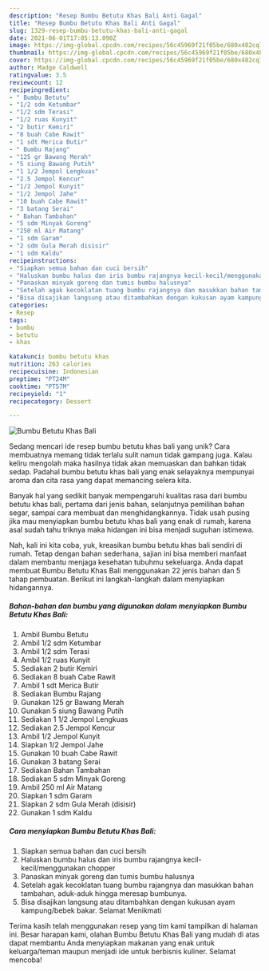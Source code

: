 ```yaml
---
description: "Resep Bumbu Betutu Khas Bali Anti Gagal"
title: "Resep Bumbu Betutu Khas Bali Anti Gagal"
slug: 1329-resep-bumbu-betutu-khas-bali-anti-gagal
date: 2021-06-01T17:05:13.090Z
image: https://img-global.cpcdn.com/recipes/56c45969f21f05be/680x482cq70/bumbu-betutu-khas-bali-foto-resep-utama.jpg
thumbnail: https://img-global.cpcdn.com/recipes/56c45969f21f05be/680x482cq70/bumbu-betutu-khas-bali-foto-resep-utama.jpg
cover: https://img-global.cpcdn.com/recipes/56c45969f21f05be/680x482cq70/bumbu-betutu-khas-bali-foto-resep-utama.jpg
author: Madge Caldwell
ratingvalue: 3.5
reviewcount: 12
recipeingredient:
- " Bumbu Betutu"
- "1/2 sdm Ketumbar"
- "1/2 sdm Terasi"
- "1/2 ruas Kunyit"
- "2 butir Kemiri"
- "8 buah Cabe Rawit"
- "1 sdt Merica Butir"
- " Bumbu Rajang"
- "125 gr Bawang Merah"
- "5 siung Bawang Putih"
- "1 1/2 Jempol Lengkuas"
- "2.5 Jempol Kencur"
- "1/2 Jempol Kunyit"
- "1/2 Jempol Jahe"
- "10 buah Cabe Rawit"
- "3 batang Serai"
- " Bahan Tambahan"
- "5 sdm Minyak Goreng"
- "250 ml Air Matang"
- "1 sdm Garam"
- "2 sdm Gula Merah disisir"
- "1 sdm Kaldu"
recipeinstructions:
- "Siapkan semua bahan dan cuci bersih"
- "Haluskan bumbu halus dan iris bumbu rajangnya kecil-kecil/menggunakan chopper"
- "Panaskan minyak goreng dan tumis bumbu halusnya"
- "Setelah agak kecoklatan tuang bumbu rajangnya dan masukkan bahan tambahan, aduk-aduk hingga meresap bumbunya."
- "Bisa disajikan langsung atau ditambahkan dengan kukusan ayam kampung/bebek bakar. Selamat Menikmati"
categories:
- Resep
tags:
- bumbu
- betutu
- khas

katakunci: bumbu betutu khas 
nutrition: 263 calories
recipecuisine: Indonesian
preptime: "PT24M"
cooktime: "PT57M"
recipeyield: "1"
recipecategory: Dessert

---
```



![Bumbu Betutu Khas Bali](https://img-global.cpcdn.com/recipes/56c45969f21f05be/680x482cq70/bumbu-betutu-khas-bali-foto-resep-utama.jpg)

Sedang mencari ide resep bumbu betutu khas bali yang unik? Cara membuatnya memang tidak terlalu sulit namun tidak gampang juga. Kalau keliru mengolah maka hasilnya tidak akan memuaskan dan bahkan tidak sedap. Padahal bumbu betutu khas bali yang enak selayaknya mempunyai aroma dan cita rasa yang dapat memancing selera kita.

Banyak hal yang sedikit banyak mempengaruhi kualitas rasa dari bumbu betutu khas bali, pertama dari jenis bahan, selanjutnya pemilihan bahan segar, sampai cara membuat dan menghidangkannya. Tidak usah pusing jika mau menyiapkan bumbu betutu khas bali yang enak di rumah, karena asal sudah tahu triknya maka hidangan ini bisa menjadi suguhan istimewa.




Nah, kali ini kita coba, yuk, kreasikan bumbu betutu khas bali sendiri di rumah. Tetap dengan bahan sederhana, sajian ini bisa memberi manfaat dalam membantu menjaga kesehatan tubuhmu sekeluarga. Anda dapat membuat Bumbu Betutu Khas Bali menggunakan 22 jenis bahan dan 5 tahap pembuatan. Berikut ini langkah-langkah dalam menyiapkan hidangannya.

<!--inarticleads1-->

##### Bahan-bahan dan bumbu yang digunakan dalam menyiapkan Bumbu Betutu Khas Bali:

1. Ambil  Bumbu Betutu
1. Ambil 1/2 sdm Ketumbar
1. Ambil 1/2 sdm Terasi
1. Ambil 1/2 ruas Kunyit
1. Sediakan 2 butir Kemiri
1. Sediakan 8 buah Cabe Rawit
1. Ambil 1 sdt Merica Butir
1. Sediakan  Bumbu Rajang
1. Gunakan 125 gr Bawang Merah
1. Gunakan 5 siung Bawang Putih
1. Sediakan 1 1/2 Jempol Lengkuas
1. Sediakan 2.5 Jempol Kencur
1. Ambil 1/2 Jempol Kunyit
1. Siapkan 1/2 Jempol Jahe
1. Gunakan 10 buah Cabe Rawit
1. Gunakan 3 batang Serai
1. Sediakan  Bahan Tambahan
1. Sediakan 5 sdm Minyak Goreng
1. Ambil 250 ml Air Matang
1. Siapkan 1 sdm Garam
1. Siapkan 2 sdm Gula Merah (disisir)
1. Gunakan 1 sdm Kaldu




<!--inarticleads2-->

##### Cara menyiapkan Bumbu Betutu Khas Bali:

1. Siapkan semua bahan dan cuci bersih
1. Haluskan bumbu halus dan iris bumbu rajangnya kecil-kecil/menggunakan chopper
1. Panaskan minyak goreng dan tumis bumbu halusnya
1. Setelah agak kecoklatan tuang bumbu rajangnya dan masukkan bahan tambahan, aduk-aduk hingga meresap bumbunya.
1. Bisa disajikan langsung atau ditambahkan dengan kukusan ayam kampung/bebek bakar. Selamat Menikmati




Terima kasih telah menggunakan resep yang tim kami tampilkan di halaman ini. Besar harapan kami, olahan Bumbu Betutu Khas Bali yang mudah di atas dapat membantu Anda menyiapkan makanan yang enak untuk keluarga/teman maupun menjadi ide untuk berbisnis kuliner. Selamat mencoba!
